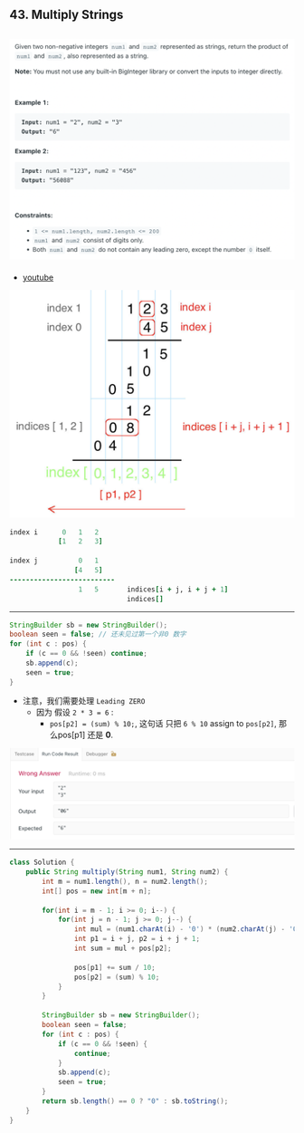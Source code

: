 ## 43. Multiply Strings
![](img/2022-11-27-21-18-24.png)
---

- [youtube](https://www.youtube.com/watch?v=1vZswirL8Y8&t=601s)

![](img/2022-11-27-21-19-12.png)

```ruby
index i      0   1   2
            [1   2   3]
           
index j          0   1
                [4   5]
--------------------------
                 1   5       indices[i + j, i + j + 1]
                             indices[] 

```

---
```java
StringBuilder sb = new StringBuilder();
boolean seen = false; // 还未见过第一个非0 数字
for (int c : pos) {
    if (c == 0 && !seen) continue;
    sb.append(c);
    seen = true;
}
```

- 注意，我们需要处理 `Leading ZERO`
  - 因为 假设 `2 * 3 = 6` :
    - `pos[p2] = (sum) % 10;`, 这句话 只把 `6 % 10` assign to `pos[p2]`, 那么pos[p1] 还是 **0**.

![](img/2022-11-27-21-21-03.png)

---

```java
class Solution {
    public String multiply(String num1, String num2) {
        int m = num1.length(), n = num2.length();
        int[] pos = new int[m + n];

        for(int i = m - 1; i >= 0; i--) {
            for(int j = n - 1; j >= 0; j--) {
                int mul = (num1.charAt(i) - '0') * (num2.charAt(j) - '0'); 
                int p1 = i + j, p2 = i + j + 1;
                int sum = mul + pos[p2];

                pos[p1] += sum / 10;
                pos[p2] = (sum) % 10;
            }
        }  

        StringBuilder sb = new StringBuilder();
        boolean seen = false;
        for (int c : pos) {
            if (c == 0 && !seen) {
                continue;
            }
            sb.append(c);
            seen = true;
        }
        return sb.length() == 0 ? "0" : sb.toString();
    }
}
```